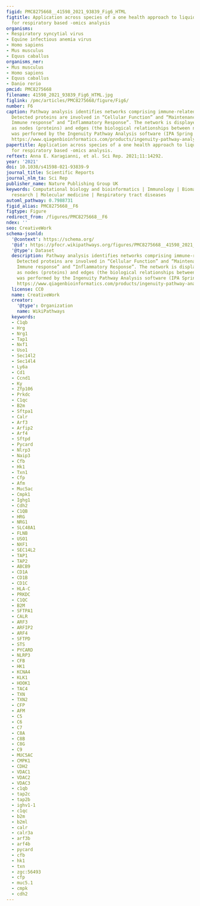 ```yaml
---
figid: PMC8275668__41598_2021_93839_Fig6_HTML
figtitle: Application across species of a one health approach to liquid sample handling
  for respiratory based -omics analysis
organisms:
- Respiratory syncytial virus
- Equine infectious anemia virus
- Homo sapiens
- Mus musculus
- Equus caballus
organisms_ner:
- Mus musculus
- Homo sapiens
- Equus caballus
- Danio rerio
pmcid: PMC8275668
filename: 41598_2021_93839_Fig6_HTML.jpg
figlink: /pmc/articles/PMC8275668/figure/Fig6/
number: F6
caption: Pathway analysis identifies networks comprising immune-related proteins.
  Detected proteins are involved in “Cellular Function” and “Maintenance”, “Humoral
  Immune response” and “Inflammatory Response”. The network is displayed graphically
  as nodes (proteins) and edges (the biological relationships between nodes). Analysis
  was performed by the Ingenuity Pathway Analysis software (IPA Spring 2021 release,
  https://www.qiagenbioinformatics.com/products/ingenuity-pathway-analysis).
papertitle: Application across species of a one health approach to liquid sample handling
  for respiratory based -omics analysis.
reftext: Anna E. Karagianni, et al. Sci Rep. 2021;11:14292.
year: '2021'
doi: 10.1038/s41598-021-93839-9
journal_title: Scientific Reports
journal_nlm_ta: Sci Rep
publisher_name: Nature Publishing Group UK
keywords: Computational biology and bioinformatics | Immunology | Biomarkers | Medical
  research | Molecular medicine | Respiratory tract diseases
automl_pathway: 0.7988731
figid_alias: PMC8275668__F6
figtype: Figure
redirect_from: /figures/PMC8275668__F6
ndex: ''
seo: CreativeWork
schema-jsonld:
  '@context': https://schema.org/
  '@id': https://pfocr.wikipathways.org/figures/PMC8275668__41598_2021_93839_Fig6_HTML.html
  '@type': Dataset
  description: Pathway analysis identifies networks comprising immune-related proteins.
    Detected proteins are involved in “Cellular Function” and “Maintenance”, “Humoral
    Immune response” and “Inflammatory Response”. The network is displayed graphically
    as nodes (proteins) and edges (the biological relationships between nodes). Analysis
    was performed by the Ingenuity Pathway Analysis software (IPA Spring 2021 release,
    https://www.qiagenbioinformatics.com/products/ingenuity-pathway-analysis).
  license: CC0
  name: CreativeWork
  creator:
    '@type': Organization
    name: WikiPathways
  keywords:
  - C1qb
  - Hrg
  - Nrg1
  - Tap1
  - Nxf1
  - Uso1
  - Sec14l2
  - Sec14l4
  - Ly6a
  - Cd1
  - Ccnd1
  - Ky
  - Zfp106
  - Prkdc
  - C1qc
  - B2m
  - Sftpa1
  - Calr
  - Arf3
  - Arfip2
  - Arf4
  - Sftpd
  - Pycard
  - Nlrp3
  - Naip3
  - Cfb
  - Hk1
  - Txn1
  - Cfp
  - Afm
  - Muc5ac
  - Cmpk1
  - Ighg1
  - Cdh2
  - C1QB
  - HRG
  - NRG1
  - SLC48A1
  - FLNB
  - USO1
  - NXF1
  - SEC14L2
  - TAP1
  - TAP2
  - ABCB9
  - CD1A
  - CD1B
  - CD1C
  - HLA-C
  - PRKDC
  - C1QC
  - B2M
  - SFTPA1
  - CALR
  - ARF3
  - ARFIP2
  - ARF4
  - SFTPD
  - STS
  - PYCARD
  - NLRP3
  - CFB
  - HK1
  - KCNA4
  - KLK1
  - HOOK1
  - TAC4
  - TXN
  - TXN2
  - CFP
  - AFM
  - C5
  - C6
  - C7
  - C8A
  - C8B
  - C8G
  - C9
  - MUC5AC
  - CMPK1
  - CDH2
  - VDAC1
  - VDAC2
  - VDAC3
  - c1qb
  - tap2c
  - tap2b
  - ighv1-1
  - c1qc
  - b2m
  - b2ml
  - calr
  - calr3a
  - arf3b
  - arf4b
  - pycard
  - cfb
  - hk1
  - txn
  - zgc:56493
  - cfp
  - muc5.1
  - cmpk
  - cdh2
---
```

